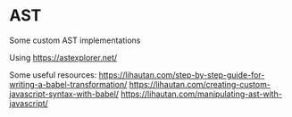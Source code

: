 # AST
Some custom AST implementations

Using https://astexplorer.net/

Some useful resources:
https://lihautan.com/step-by-step-guide-for-writing-a-babel-transformation/ 
https://lihautan.com/creating-custom-javascript-syntax-with-babel/
https://lihautan.com/manipulating-ast-with-javascript/

